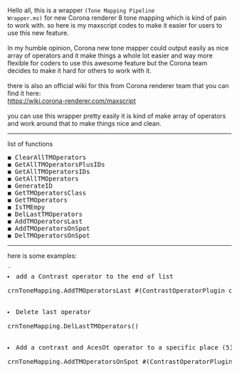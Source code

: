 Hello all,
this is a wrapper <code>(Tone Mapping Pipeline Wrapper.ms)</code> for new Corona renderer 8 tone mapping which is kind of pain to work with. so here is my maxscript codes to make it easier for users to use this new feature.
<br><br>
In my humble opinion, Corona new tone mapper could output easily as nice array of operators and it make things a whole lot easier and way more flexible for coders to use this awesome feature but the Corona team decides to make it hard for others to work with it.
<br><br>
there is also an official wiki for this from Corona renderer team that you can find it here:
<br> https://wiki.corona-renderer.com/maxscript
<br><br>
you can use this wrapper pretty easily it is kind of make array of operators and work around that to make things nice and clean.
<hr>
list of functions
<br>
<pre>
◼ ClearAllTMOperators
◼ GetAllTMOperatorsPlusIDs
◼ GetAllTMOperatorsIDs
◼ GetAllTMOperators
◼ GenerateID
◼ GetTMOperatorsClass
◼ GetTMOperators
◼ IsTMEmpy
◼ DelLastTMOperators
◼ AddTMOperatorsLast
◼ AddTMOperatorsOnSpot
◼ DelTMOperatorsOnSpot
</pre>
<hr>
here is some examples:
<br>
<pre>
َ<li>add a Contrast operator to the end of list</li>
crnToneMapping.AddTMOperatorsLast #(ContrastOperatorPlugin colorMappingOperator_contrast:2.00)
<br>
<li>Delete last operator</li>
crnToneMapping.DelLastTMOperators()
<br>
<li>Add a contrast and AcesOt operator to a specific place (5) on the list and also change their parameters</li>
crnToneMapping.AddTMOperatorsOnSpot #(ContrastOperatorPlugin colorMappingOperator_contrast:0.6, AcesOtOperatorPlugin colorMappingOperator_opacity:0.4) id:5
</pre>
